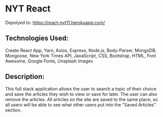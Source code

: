 # NYT React 

Depolyed to: https://react-nyt11.herokuapp.com/

## Technologies Used:
Create React App, Yarn, Axios, Express, Node.js, Body-Parser, MongoDB, Mongoose, New York Times API, JavaScript, CSS, Bootstrap, HTML, Font Awesome, Google Fonts, Unsplash Images

## Description:
This full stack application allows the user to search a topic of their choice and save the articles they wish to view or save for later. The user can also remove the articles. All articles on the site are saved to the same place, so all users will be able to see what other users put into the "Saved Articles" section.